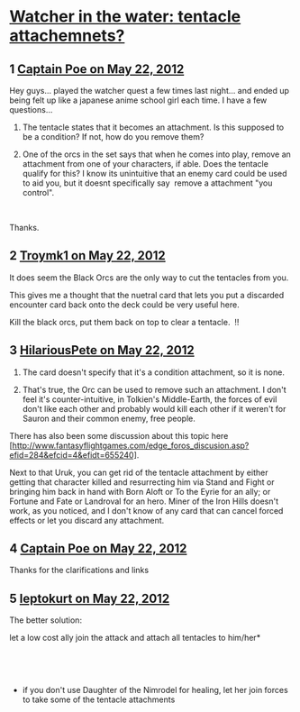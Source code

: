# [Watcher in the water: tentacle attachemnets?](https://community.fantasyflightgames.com/topic/64934-watcher-in-the-water-tentacle-attachemnets/)

## 1 [Captain Poe on May 22, 2012](https://community.fantasyflightgames.com/topic/64934-watcher-in-the-water-tentacle-attachemnets/?do=findComment&comment=634352)

Hey guys… played the watcher quest a few times last night… and ended up being felt up like a japanese anime school girl each time. I have a few questions…

1. The tentacle states that it becomes an attachment. Is this supposed to be a condition? If not, how do you remove them?

2. One of the orcs in the set says that when he comes into play, remove an attachment from one of your characters, if able. Does the tentacle qualify for this? I know its unintuitive that an enemy card could be used to aid you, but it doesnt specifically say  remove a attachment "you control".

 

Thanks.

## 2 [Troymk1 on May 22, 2012](https://community.fantasyflightgames.com/topic/64934-watcher-in-the-water-tentacle-attachemnets/?do=findComment&comment=634377)

It does seem the Black Orcs are the only way to cut the tentacles from you.

This gives me a thought that the nuetral card that lets you put a discarded encounter card back onto the deck could be very useful here.

Kill the black orcs, put them back on top to clear a tentacle.  !!

## 3 [HilariousPete on May 22, 2012](https://community.fantasyflightgames.com/topic/64934-watcher-in-the-water-tentacle-attachemnets/?do=findComment&comment=634380)

1) The card doesn't specify that it's a condition attachment, so it is none.

2) That's true, the Orc can be used to remove such an attachment. I don't feel it's counter-intuitive, in Tolkien's Middle-Earth, the forces of evil don't like each other and probably would kill each other if it weren't for Sauron and their common enemy, free people.

There has also been some discussion about this topic here [http://www.fantasyflightgames.com/edge_foros_discusion.asp?efid=284&efcid=4&efidt=655240].

Next to that Uruk, you can get rid of the tentacle attachment by either getting that character killed and resurrecting him via Stand and Fight or bringing him back in hand with Born Aloft or To the Eyrie for an ally; or Fortune and Fate or Landroval for an hero. Miner of the Iron Hills doesn't work, as you noticed, and I don't know of any card that can cancel forced effects or let you discard any attachment.

## 4 [Captain Poe on May 22, 2012](https://community.fantasyflightgames.com/topic/64934-watcher-in-the-water-tentacle-attachemnets/?do=findComment&comment=634426)

Thanks for the clarifications and links

## 5 [leptokurt on May 22, 2012](https://community.fantasyflightgames.com/topic/64934-watcher-in-the-water-tentacle-attachemnets/?do=findComment&comment=634489)

The better solution:

let a low cost ally join the attack and attach all tentacles to him/her*

 

 

* if you don't use Daughter of the Nimrodel for healing, let her join forces to take some of the tentacle attachments

